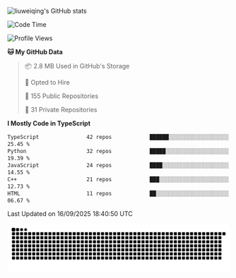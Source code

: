 ![liuweiqing's GitHub stats](https://github-readme-stats.vercel.app/api?username=14790897&show_icons=true&locale=cn&include_all_commits=true&count_private=true)

<!--START_SECTION:waka-->
![Code Time](http://img.shields.io/badge/Code%20Time-2%2C511%20hrs%2045%20mins-blue)

![Profile Views](http://img.shields.io/badge/Profile%20Views-18-blue)

**🐱 My GitHub Data** 

> 📦 2.8 MB Used in GitHub's Storage 
 > 
> 💼 Opted to Hire
 > 
> 📜 155 Public Repositories 
 > 
> 🔑 31 Private Repositories 
 > 
**I Mostly Code in TypeScript** 

```text
TypeScript               42 repos            ██████░░░░░░░░░░░░░░░░░░░   25.45 % 
Python                   32 repos            █████░░░░░░░░░░░░░░░░░░░░   19.39 % 
JavaScript               24 repos            ████░░░░░░░░░░░░░░░░░░░░░   14.55 % 
C++                      21 repos            ███░░░░░░░░░░░░░░░░░░░░░░   12.73 % 
HTML                     11 repos            ██░░░░░░░░░░░░░░░░░░░░░░░   06.67 % 
```




 Last Updated on 16/09/2025 18:40:50 UTC
<!--END_SECTION:waka-->

<picture>
  <source media="(prefers-color-scheme: dark)" srcset="https://raw.githubusercontent.com/14790897/14790897/output/github-contribution-grid-snake-dark.svg" />
  <source media="(prefers-color-scheme: light)" srcset="https://raw.githubusercontent.com/14790897/14790897/output/github-contribution-grid-snake.svg" />
  <img alt="github-snake" src="https://raw.githubusercontent.com/14790897/14790897/output/github-contribution-grid-snake.svg" />
</picture>
